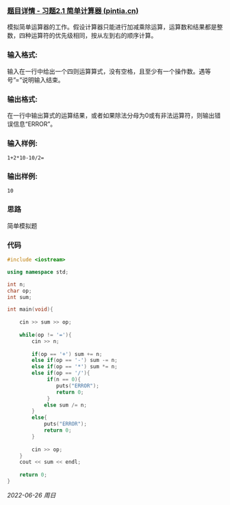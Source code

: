 ### [题目详情 - 习题2.1 简单计算器 (pintia.cn)](https://pintia.cn/problem-sets/434/problems/5405)

模拟简单运算器的工作。假设计算器只能进行加减乘除运算，运算数和结果都是整数，四种运算符的优先级相同，按从左到右的顺序计算。

### 输入格式:

输入在一行中给出一个四则运算算式，没有空格，且至少有一个操作数。遇等号”=”说明输入结束。

### 输出格式:

在一行中输出算式的运算结果，或者如果除法分母为0或有非法运算符，则输出错误信息“ERROR”。

### 输入样例:

```in
1+2*10-10/2=
```

### 输出样例:

```out
10
```

### 思路

简单模拟题

### 代码

```cpp
#include <iostream>

using namespace std;

int n;
char op;
int sum;

int main(void){
    
    cin >> sum >> op;
    
    while(op != '='){
        cin >> n;
        
        if(op == '+') sum += n;
        else if(op == '-') sum -= n;
        else if(op == '*') sum *= n;
        else if(op == '/'){
             if(n == 0){
                puts("ERROR");
                return 0;
             }
            else sum /= n;
        }
        else{
            puts("ERROR");
            return 0;
        }
        
        cin >> op;
    }
    cout << sum << endl;
    
    return 0;
}
```


*2022-06-26 周日*